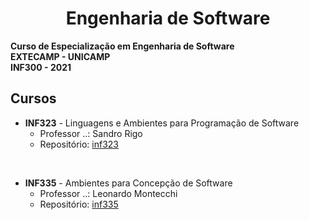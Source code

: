 <h1 align="center">Engenharia de Software</h1>

**Curso de Especialização em Engenharia de Software**
</br>
**EXTECAMP - UNICAMP**
</br>
**INF300 - 2021**

## Cursos
- **INF323** - Linguagens e Ambientes para Programação de Software
  - Professor ..: Sandro Rigo
  - Repositório: [inf323](https://github.com/julianamalton/engsoft-unicamp)

</br>

- **INF335** - Ambientes para Concepção de Software
  - Professor ..: Leonardo Montecchi
  - Repositório: [inf335](https://github.com/julianamalton/engsoft-unicamp)
